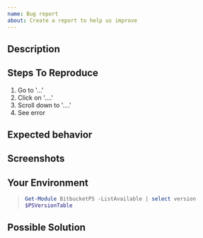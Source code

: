 ```yaml
---
name: Bug report
about: Create a report to help us improve
---
```

## Description
<!-- A clear and concise description of what the bug is. -->

## Steps To Reproduce
<!-- Provide a link to a live example, or an unambiguous set of steps to reproduce this bug. Include code to reproduce, if relevant -->
1. Go to '...'
2. Click on '....'
3. Scroll down to '....'
4. See error

## Expected behavior
<!-- A clear and concise description of what you expected to happen. -->

## Screenshots
<!-- If applicable, add screenshots to help explain your problem. -->

## Your Environment
<!-- Include as many relevant details about the environment you experienced the bug in -->
<!-- The following code snip is a recommendation. You can just paste the output here. -->
> ```powershell
> Get-Module BitbucketPS -ListAvailable | select version
> $PSVersionTable
> ```

## Possible Solution
<!-- Not obligatory, but suggest a fix/reason for the bug -->

